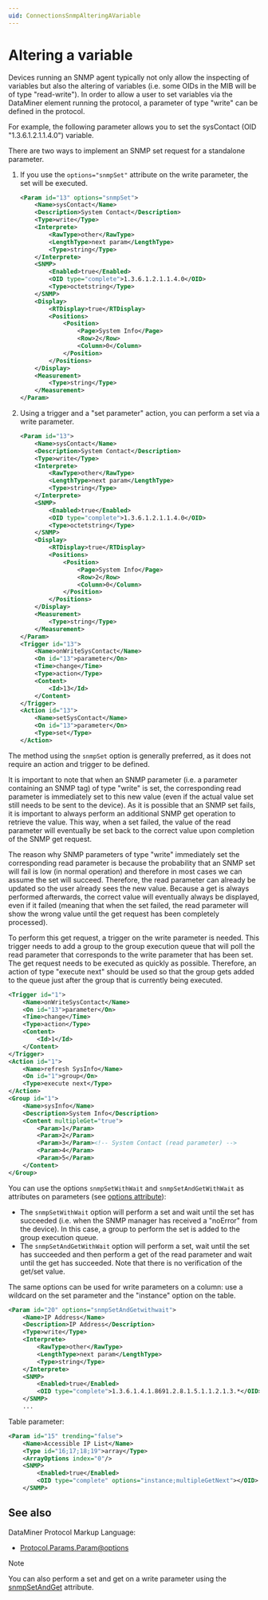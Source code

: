 ```yaml
---
uid: ConnectionsSnmpAlteringAVariable
---
```


# Altering a variable

Devices running an SNMP agent typically not only allow the inspecting of variables but also the altering of variables (i.e. some OIDs in the MIB will be of type "read-write"). In order to allow a user to set variables via the DataMiner element running the protocol, a parameter of type "write" can be defined in the protocol.

For example, the following parameter allows you to set the sysContact (OID "1.3.6.1.2.1.1.4.0") variable.

There are two ways to implement an SNMP set request for a standalone parameter.

1. If you use the `options="snmpSet"` attribute on the write parameter, the set will be executed.

   ```xml
   <Param id="13" options="snmpSet">
       <Name>sysContact</Name>
       <Description>System Contact</Description>
       <Type>write</Type>
       <Interprete>
           <RawType>other</RawType>
           <LengthType>next param</LengthType>
           <Type>string</Type>
       </Interprete>
       <SNMP>
           <Enabled>true</Enabled>
           <OID type="complete">1.3.6.1.2.1.1.4.0</OID>
           <Type>octetstring</Type>
       </SNMP>
       <Display>
           <RTDisplay>true</RTDisplay>
           <Positions>
               <Position>
                   <Page>System Info</Page>
                   <Row>2</Row>
                   <Column>0</Column>
               </Position>
           </Positions>
       </Display>
       <Measurement>
           <Type>string</Type>
       </Measurement>
   </Param>
   ```

1. Using a trigger and a "set parameter" action, you can perform a set via a write parameter.

   ```xml
   <Param id="13">
       <Name>sysContact</Name>
       <Description>System Contact</Description>
       <Type>write</Type>
       <Interprete>
           <RawType>other</RawType>
           <LengthType>next param</LengthType>
           <Type>string</Type>
       </Interprete>
       <SNMP>
           <Enabled>true</Enabled>
           <OID type="complete">1.3.6.1.2.1.1.4.0</OID>
           <Type>octetstring</Type>
       </SNMP>
       <Display>
           <RTDisplay>true</RTDisplay>
           <Positions>
               <Position>
                   <Page>System Info</Page>
                   <Row>2</Row>
                   <Column>0</Column>
               </Position>
           </Positions>
       </Display>
       <Measurement>
           <Type>string</Type>
       </Measurement>
   </Param>
   <Trigger id="13">
       <Name>onWriteSysContact</Name>
       <On id="13">parameter</On>
       <Time>change</Time>
       <Type>action</Type>
       <Content>
           <Id>13</Id>
       </Content>
   </Trigger>
   <Action id="13">
       <Name>setSysContact</Name>
       <On id="13">parameter</On>
       <Type>set</Type>
   </Action>
   ```

The method using the `snmpSet` option is generally preferred, as it does not require an action and trigger to be defined.

It is important to note that when an SNMP parameter (i.e. a parameter containing an SNMP tag) of type "write" is set, the corresponding read parameter is immediately set to this new value (even if the actual value set still needs to be sent to the device). As it is possible that an SNMP set fails, it is important to always perform an additional SNMP get operation to retrieve the value. This way, when a set failed, the value of the read parameter will eventually be set back to the correct value upon completion of the SNMP get request.

The reason why SNMP parameters of type "write" immediately set the corresponding read parameter is because the probability that an SNMP set will fail is low (in normal operation) and therefore in most cases we can assume the set will succeed. Therefore, the read parameter can already be updated so the user already sees the new value. Because a get is always performed afterwards, the correct value will eventually always be displayed, even if it failed (meaning that when the set failed, the read parameter will show the wrong value until the get request has been completely processed).

To perform this get request, a trigger on the write parameter is needed. This trigger needs to add a group to the group execution queue that will poll the read parameter that corresponds to the write parameter that has been set. The get request needs to be executed as quickly as possible. Therefore, an action of type "execute next" should be used so that the group gets added to the queue just after the group that is currently being executed.

```XML
<Trigger id="1">
    <Name>onWriteSysContact</Name>
    <On id="13">parameter</On>
    <Time>change</Time>
    <Type>action</Type>
    <Content>
        <Id>1</Id>
    </Content>
</Trigger>
<Action id="1">
    <Name>refresh SysInfo</Name>
    <On id="1">group</On>
    <Type>execute next</Type>
</Action>
<Group id="1">
    <Name>sysInfo</Name>
    <Description>System Info</Description>
    <Content multipleGet="true">
        <Param>1</Param>
        <Param>2</Param>
        <Param>3</Param><!-- System Contact (read parameter) -->
        <Param>4</Param>
        <Param>5</Param>
    </Content>
</Group>
```

You can use the options `snmpSetWithWait` and `snmpSetAndGetWithWait` as attributes on parameters (see [options attribute](xref:Protocol.Params.Param-options)):

- The `snmpSetWithWait` option will perform a set and wait until the set has succeeded (i.e. when the SNMP manager has received a "noError" from the device). In this case, a group to perform the set is added to the group execution queue.
- The `snmpSetAndGetWithWait` option will perform a set, wait until the set has succeeded and then perform a get of the read parameter and wait until the get has succeeded. Note that there is no verification of the get/set value.

The same options can be used for write parameters on a column: use a wildcard on the set parameter and the "instance" option on the table.

```XML
<Param id="20" options="snmpSetAndGetwithwait">
    <Name>IP Address</Name>
    <Description>IP Address</Description>
    <Type>write</Type>
    <Interprete>
        <RawType>other</RawType>
        <LengthType>next param</LengthType>
        <Type>string</Type>
    </Interprete>
    <SNMP>
        <Enabled>true</Enabled>
        <OID type="complete">1.3.6.1.4.1.8691.2.8.1.5.1.1.2.1.3.*</OID>
    </SNMP>
    ...
```

Table parameter:

```XML
<Param id="15" trending="false">
    <Name>Accessible IP List</Name>
    <Type id="16;17;18;19">array</Type>
    <ArrayOptions index="0"/>
    <SNMP>
        <Enabled>true</Enabled>
        <OID type="complete" options="instance;multipleGetNext"></OID>
    </SNMP>
```

## See also

DataMiner Protocol Markup Language:

- [Protocol.Params.Param@options](xref:Protocol.Params.Param-options)

> [!NOTE]
> You can also perform a set and get on a write parameter using the [snmpSetAndGet](xref:Protocol.Params.Param-snmpSetAndGet) attribute.
